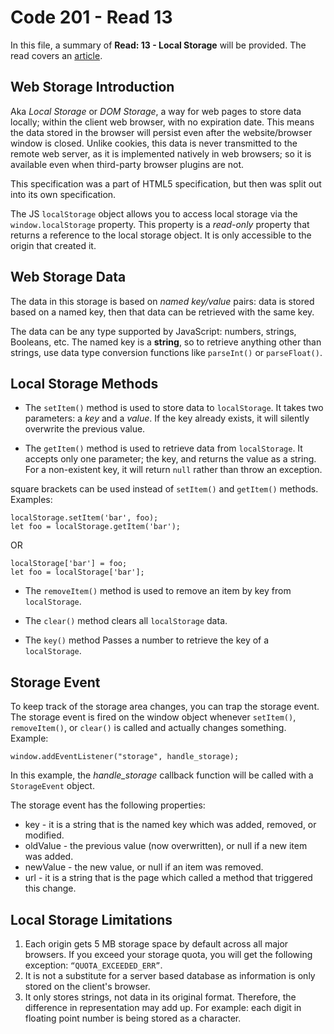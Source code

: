 # Code 201 - Read 13

In this file, a summary of **Read: 13 - Local Storage** will be provided. The read covers an [article](http://diveinto.html5doctor.com/storage.html).

## Web Storage Introduction

Aka *Local Storage* or *DOM Storage*, a way for web pages to store data locally; within the client web browser, with no expiration date. This means the data stored in the browser will persist even after the website/browser window is closed. Unlike cookies, this data is never transmitted to the remote web server, as it is implemented natively in web browsers; so it is available even when third-party browser plugins are not.

This specification was a part of HTML5 specification, but then was split out into its own specification.

The JS `localStorage` object allows you to access local storage via the `window.localStorage` property. This property is a *read-only* property that returns a reference to the local storage object. It is only accessible to the origin that created it.

## Web Storage Data

The data in this storage is based on *named key/value* pairs: data is stored based on a named key, then that data can be retrieved with the same key.

The data can be any type supported by JavaScript: numbers, strings, Booleans, etc. The named key is a **string**, so to retrieve anything other than strings, use data type conversion functions like `parseInt()` or `parseFloat()`.

## Local Storage Methods

* The `setItem()` method is used to store data to `localStorage`. It takes two parameters: a *key* and a *value*. If the key already exists, it will silently overwrite the previous value.

* The `getItem()` method is used to retrieve  data from `localStorage`. It accepts only one parameter; the key, and returns the value as a string. For a non-existent key, it will return `null` rather than throw an exception.

square brackets can be used instead of `setItem()` and `getItem()` methods. Examples:

```
localStorage.setItem('bar', foo);
let foo = localStorage.getItem('bar');
```

OR

```
localStorage['bar'] = foo;
let foo = localStorage['bar'];
```

* The `removeItem()` method is used to remove an item by key from `localStorage`.

* The `clear()` method clears all `localStorage` data.

* The `key()` method Passes a number to retrieve the key of a `localStorage`.

## Storage Event

To keep track of the storage area changes, you can trap the storage event. The storage event is fired on the window object whenever `setItem()`, `removeItem()`, or `clear()` is called and actually changes something. Example:

```
window.addEventListener("storage", handle_storage);
```

In this example, the *handle_storage* callback function will be called with a `StorageEvent` object.

The storage event has the following properties:

* key - it is a string that is the named key which was added, removed, or modified.
* oldValue - the previous value (now overwritten), or null if a new item was added.
* newValue - the new value, or null if an item was removed.
* url - it is a string that is the page which called a method that triggered this change.

## Local Storage Limitations

1. Each origin gets 5 MB storage space by default across all major browsers. If you exceed your storage quota, you will get the following exception: `“QUOTA_EXCEEDED_ERR”`.
2. It is not a substitute for a server based database as information is only stored on the client's browser.
3. It only stores strings, not data in its original format. Therefore, the difference in representation may add up. For example: each digit in floating point number is being stored as a character.